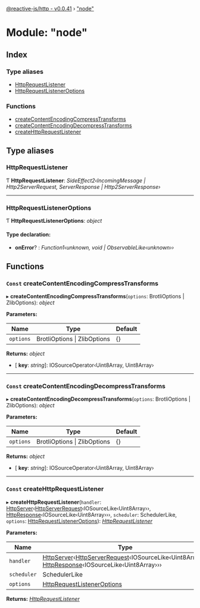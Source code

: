 [@reactive-js/http - v0.0.41](../README.md) › ["node"](_node_.md)

# Module: "node"

## Index

### Type aliases

* [HttpRequestListener](_node_.md#httprequestlistener)
* [HttpRequestListenerOptions](_node_.md#httprequestlisteneroptions)

### Functions

* [createContentEncodingCompressTransforms](_node_.md#const-createcontentencodingcompresstransforms)
* [createContentEncodingDecompressTransforms](_node_.md#const-createcontentencodingdecompresstransforms)
* [createHttpRequestListener](_node_.md#const-createhttprequestlistener)

## Type aliases

###  HttpRequestListener

Ƭ **HttpRequestListener**: *SideEffect2‹IncomingMessage | Http2ServerRequest, ServerResponse | Http2ServerResponse›*

___

###  HttpRequestListenerOptions

Ƭ **HttpRequestListenerOptions**: *object*

#### Type declaration:

* **onError**? : *Function1‹unknown, void | ObservableLike‹unknown››*

## Functions

### `Const` createContentEncodingCompressTransforms

▸ **createContentEncodingCompressTransforms**(`options`: BrotliOptions | ZlibOptions): *object*

**Parameters:**

Name | Type | Default |
------ | ------ | ------ |
`options` | BrotliOptions &#124; ZlibOptions | {} |

**Returns:** *object*

* \[ **key**: *string*\]: IOSourceOperator‹Uint8Array, Uint8Array›

___

### `Const` createContentEncodingDecompressTransforms

▸ **createContentEncodingDecompressTransforms**(`options`: BrotliOptions | ZlibOptions): *object*

**Parameters:**

Name | Type | Default |
------ | ------ | ------ |
`options` | BrotliOptions &#124; ZlibOptions | {} |

**Returns:** *object*

* \[ **key**: *string*\]: IOSourceOperator‹Uint8Array, Uint8Array›

___

### `Const` createHttpRequestListener

▸ **createHttpRequestListener**(`handler`: [HttpServer](_httpserver_.md#httpserver)‹[HttpServerRequest](_httpserver_.md#httpserverrequest)‹IOSourceLike‹Uint8Array››, [HttpResponse](_http_.md#httpresponse)‹IOSourceLike‹Uint8Array›››, `scheduler`: SchedulerLike, `options`: [HttpRequestListenerOptions](_node_.md#httprequestlisteneroptions)): *[HttpRequestListener](_node_.md#httprequestlistener)*

**Parameters:**

Name | Type | Default |
------ | ------ | ------ |
`handler` | [HttpServer](_httpserver_.md#httpserver)‹[HttpServerRequest](_httpserver_.md#httpserverrequest)‹IOSourceLike‹Uint8Array››, [HttpResponse](_http_.md#httpresponse)‹IOSourceLike‹Uint8Array››› | - |
`scheduler` | SchedulerLike | - |
`options` | [HttpRequestListenerOptions](_node_.md#httprequestlisteneroptions) | {} |

**Returns:** *[HttpRequestListener](_node_.md#httprequestlistener)*
